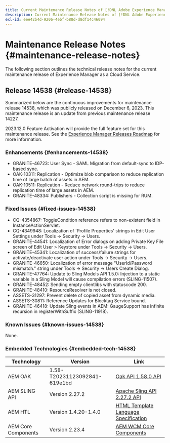 ```yaml
---
title: Current Maintenance Release Notes of [!DNL Adobe Experience Manager] as a Cloud Service.
description: Current Maintenance Release Notes of [!DNL Adobe Experience Manager] as a Cloud Service.
exl-id: eee42b4d-9206-4ebf-b88d-d8df14c46094
---
```

# Maintenance Release Notes {#maintenance-release-notes}

The following section outlines the technical release notes for the current maintenance release of Experience Manager as a Cloud Service.

## Release 14538 {#release-14538}

Summarized below are the continuous improvements for maintenance release 14538, which was publicly released on December 6, 2023. This maintenance release is an update from previous maintenance release 14227.

2023.12.0 Feature Activation will provide the full feature set for this maintenance release. See the [Experience Manager Releases Roadmap](https://experienceleague.adobe.com/docs/experience-manager-release-information/aem-release-updates/update-releases-roadmap.html) for more information.

### Enhancements {#enhancements-14538}

* GRANITE-46723: User Sync - SAML Migration from default-sync to IDP-based sync.
* OAK-10311: Replication - Optimize blob comparison to reduce replication time of large batch of assets in AEM.
* OAK-10511: Replication - Reduce network round-trips to reduce replication time of large assets in AEM.
* GRANITE-48334: Publishers - Collection script is missing for RUM.

### Fixed Issues {#fixed-issues-14538}

* CQ-4354867: ToggleCondition reference refers to non-existent field in InstanceActionServlet.
* CQ-4349948: Localization of 'Profile Properties' strings in Edit User Settings under Tools → Security → Users.
* GRANITE-44541: Localization of Error dialogs on adding Private Key File screen of Edit User > Keystore under Tools → Security → Users.
* GRANITE-45341: Localization of success/failure strings for activate/deactivate user action  under Tools → Security → Users.
* GRANITE-46650: Localization of error message "UserId/Password mismatch." string under Tools → Security → Users Create Dialog.
* GRANITE-47764: Update to Sling Models API 1.5.0: Injection to a static variable in a Sling Model will cause compilation errors (SLING-11507).
* GRANITE-48452: Sending empty clientlibs with statuscode 200.
* GRANITE-48410: ResourceResolver is not closed.
* ASSETS-31297: Prevent delete of copied asset from dynamic media.
* ASSETS-30811: Reference Updates for Blocktag Service bound.
* GRANITE-46418: Update Sling events in AEM: GaugeSupport has infinite recursion in registerWithSuffix (SLING-11918).

### Known Issues {#known-issues-14538}

None.

### Embedded Technologies {#embedded-tech-14538}

|Technology|Version|Link|
|---|---|---|
|AEM OAK |1.58-T20231123092841-619e1bd|[Oak API 1.58.0 API](https://www.javadoc.io/doc/org.apache.jackrabbit/oak-api/1.58.0/index.html)| 
|AEM SLING API |Version 2.27.2 |[Apache Sling API 2.27.2 API](https://www.javadoc.io/doc/org.apache.sling/org.apache.sling.api/latest/index.html)|
|AEM HTL|Version 1.4.20-1.4.0 |[HTML Template Language Specification](https://github.com/adobe/htl-spec)|
|AEM Core Components|Version 2.23.4|[AEM WCM Core Components](https://github.com/adobe/aem-core-wcm-components)|
